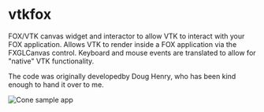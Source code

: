 vtkfox
======

FOX/VTK canvas widget and interactor to allow VTK to interact with your FOX
application. Allows VTK to render inside a FOX application via the FXGLCanvas
control. Keyboard and mouse events are translated to allow for "native" VTK
functionality.

The code was originally developedby Doug Henry, who has been kind enough to hand it over to me.


![Cone sample app](http://www.gahr.ch/vtkfox/cone.png)